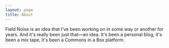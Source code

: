 ```yaml
---
layout: page
title: About
---
```


Field Noise is an idea that I've been working on in some way or another for years. And it's really been just that—an idea. It's been a personal blog, it's been a mix tape, it's been a Commons in a Box platform.
